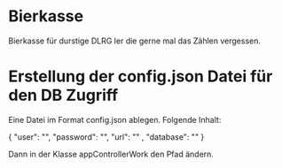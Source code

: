 # Bierkasse
Bierkasse für durstige DLRG ler die gerne mal das Zählen vergessen.

# Erstellung der config.json Datei für den DB Zugriff
  Eine Datei im Format config.json ablegen. Folgende Inhalt:
  
  {
  "user": "",
  "password": "",
  "url": "" ,
  "database": ""
}

Dann in der Klasse appControllerWork den Pfad ändern.
